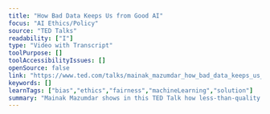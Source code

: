 ```yaml
---
title: "How Bad Data Keeps Us from Good AI"
focus: "AI Ethics/Policy"
source: "TED Talks"
readability: ["I"]
type: "Video with Transcript"
toolPurpose: []
toolAccessibilityIssues: []
openSource: false
link: "https://www.ted.com/talks/mainak_mazumdar_how_bad_data_keeps_us_from_good_ai"
keywords: []
learnTags: ["bias","ethics","fairness","machineLearning","solution"]
summary: "Mainak Mazumdar shows in this TED Talk how less-than-quality data leads to AI that makes wrong decisions and predictions, and he and reveals three infrastructural resets needed to make ethical AI possible. "
---
```


